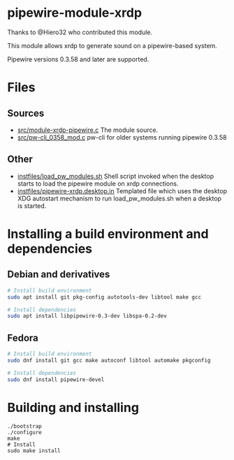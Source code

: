 # pipewire-module-xrdp

Thanks to @Hiero32 who contributed this module.

This module allows xrdp to generate sound on a pipewire-based system.

Pipewire versions 0.3.58 and later are supported.

# Files
## Sources
- [src/module-xrdp-pipewire.c](src/module-xrdp-pipewire.c)
    The module source.
- [src/pw-cli_0358_mod.c](src/pw-cli_0358_mod.c)
    pw-cli for older systems running pipewire 0.3.58

## Other
- [instfiles/load_pw_modules.sh](instfiles/load_pw_modules.sh)
    Shell script invoked when the desktop starts to load the pipewire
    module on xrdp connections.
- [instfiles/pipewire-xrdp.desktop.in](instfiles/pipewire-xrdp.desktop.in)
    Templated file which uses the desktop XDG autostart mechanism to
    run load_pw_modules.sh when a desktop is started.

# Installing a build environment and dependencies
## Debian and derivatives
```sh
# Install build environment
sudo apt install git pkg-config autotools-dev libtool make gcc

# Install dependencies
sudo apt install libpipewire-0.3-dev libspa-0.2-dev
```

## Fedora
```sh
# Install build environment
sudo dnf install git gcc make autoconf libtool automake pkgconfig

# Install dependencies
sudo dnf install pipewire-devel
```

# Building and installing

```
./bootstrap
./configure
make
# Install
sudo make install
```
